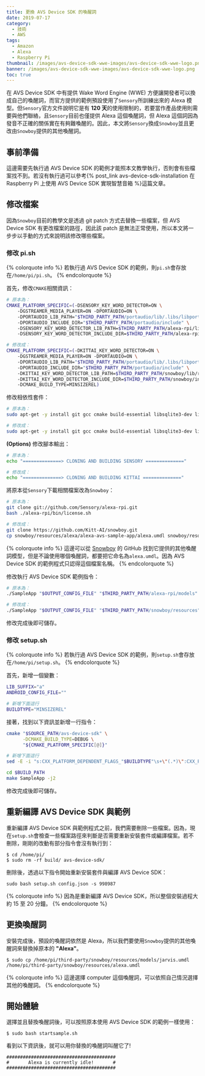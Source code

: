```yaml
---
title: 更換 AVS Device SDK 的喚醒詞
date: 2019-07-17
category:
  - 技術
  - AWS
tags:
  - Amazon
  - Alexa
  - Raspberry Pi
thumbnail: /images/avs-device-sdk-wwe-images/avs-device-sdk-wwe-logo.png
banner: /images/avs-device-sdk-wwe-images/avs-device-sdk-wwe-logo.png
toc: true
---
```

在 AVS Device SDK 中有提供 Wake Word Engine (WWE) 方便讓開發者可以換成自己的喚醒詞，而官方提供的範例預設使用了`Sensory`所訓練出來的 Alexa 模型。但`Sensory`官方文件說明它是有 **120 天**的使用限制的，若要當作產品使用則需要與他們聯絡，且`Sensory`目前也僅提供 Alexa 這個喚醒詞，但 Alexa 這個詞因為發音不正確的關係實在有夠難喚醒的。因此，本文將`Sensory`換成`Snowboy`並且更改由`Snowboy`提供的其他喚醒詞。

<!--more-->

## 事前準備
這邊需要先執行過 AVS Device SDK 的範例才能照本文教學執行，否則會有些檔案找不到。若沒有執行過可以參考{% post_link avs-device-sdk-installation 在 Raspberry Pi 上使用 AVS Device SDK 實現智慧音箱 %}這篇文章。

## 修改檔案
因為`Snowboy`目前的教學文是透過 git patch 方式去替換一些檔案，但 AVS Device SDK 有更改檔案的路徑，因此該 patch 是無法正常使用，所以本文將一步步以手動的方式來說明該修改哪些檔案。

### 修改 pi.sh
{% colorquote info %}
若執行過 AVS Device SDK 的範例，則`pi.sh`會存放在`/home/pi/pi.sh`。
{% endcolorquote %}

首先，修改`CMAKE`相關資訊：
```sh
# 原本為：
CMAKE_PLATFORM_SPECIFIC=(-DSENSORY_KEY_WORD_DETECTOR=ON \
    -DGSTREAMER_MEDIA_PLAYER=ON -DPORTAUDIO=ON \
    -DPORTAUDIO_LIB_PATH="$THIRD_PARTY_PATH/portaudio/lib/.libs/libportaudio.$LIB_SUFFIX" \
    -DPORTAUDIO_INCLUDE_DIR="$THIRD_PARTY_PATH/portaudio/include" \
    -DSENSORY_KEY_WORD_DETECTOR_LIB_PATH=$THIRD_PARTY_PATH/alexa-rpi/lib/libsnsr.a \
    -DSENSORY_KEY_WORD_DETECTOR_INCLUDE_DIR=$THIRD_PARTY_PATH/alexa-rpi/include)

# 修改成：
CMAKE_PLATFORM_SPECIFIC=(-DKITTAI_KEY_WORD_DETECTOR=ON \
    -DGSTREAMER_MEDIA_PLAYER=ON -DPORTAUDIO=ON \
    -DPORTAUDIO_LIB_PATH="$THIRD_PARTY_PATH/portaudio/lib/.libs/libportaudio.$LIB_SUFFIX" \
    -DPORTAUDIO_INCLUDE_DIR="$THIRD_PARTY_PATH/portaudio/include" \
    -DKITTAI_KEY_WORD_DETECTOR_LIB_PATH=$THIRD_PARTY_PATH/snowboy/lib/rpi/libsnowboy-detect.a \
    -DKITTAI_KEY_WORD_DETECTOR_INCLUDE_DIR=$THIRD_PARTY_PATH/snowboy/include \
    -DCMAKE_BUILD_TYPE=MINSIZEREL)
```

修改相依性套件：
```sh
# 原本為：
sudo apt-get -y install git gcc cmake build-essential libsqlite3-dev libcurl4-openssl-dev libssl1.0-dev libfaad-dev libsoup2.4-dev libgcrypt20-dev libgstreamer-plugins-bad1.0-dev gstreamer1.0-plugins-good libasound2-dev sox gedit vim python3-pip

# 修改成：
sudo apt-get -y install git gcc cmake build-essential libsqlite3-dev libcurl4-openssl-dev libssl1.0-dev libfaad-dev libsoup2.4-dev libgcrypt20-dev libgstreamer-plugins-bad1.0-dev gstreamer1.0-plugins-good libasound2-dev sox gedit vim python3-pip libatlas-base-dev
```


**(Options)** 修改腳本輸出：
```sh
# 原本為：
echo "==============> CLONING AND BUILDING SENSORY =============="

# 修改成：
echo "==============> CLONING AND BUILDING KITTAI =============="
```

將原本從`Sensory`下載相關檔案改為`Snowboy`：
```sh
# 原本為：
git clone git://github.com/Sensory/alexa-rpi.git
bash ./alexa-rpi/bin/license.sh

# 修改成：
git clone https://github.com/Kitt-AI/snowboy.git
cp snowboy/resources/alexa/alexa-avs-sample-app/alexa.umdl snowboy/resources/alexa.umdl
```

{% colorquote info %}
這邊可以從 [Snowboy](https://github.com/Kitt-AI/snowboy/tree/master/resources/models) 的 GitHub 找到它提供的其他喚醒詞模型，但是不論使用哪個喚醒詞，都要把它命名為`alexa.umdl`。因為 AVS Device SDK 的範例程式只認得這個檔案名稱。
{% endcolorquote %}

修改執行 AVS Device SDK 範例指令：
```sh
# 原本為：
./SampleApp "$OUTPUT_CONFIG_FILE" "$THIRD_PARTY_PATH/alexa-rpi/models" DEBUG9

# 修改成：
./SampleApp "$OUTPUT_CONFIG_FILE" "$THIRD_PARTY_PATH/snowboy/resources" DEBUG9
```

修改完成後即可儲存。

### 修改 setup.sh
{% colorquote info %}
若執行過 AVS Device SDK 的範例，則`setup.sh`會存放在`/home/pi/setup.sh`。
{% endcolorquote %}

首先，新增一個變數：
```sh
LIB_SUFFIX="a"
ANDROID_CONFIG_FILE=""

# 新增下面這行
BUILDTYPE="MINSIZEREL"
```

接著，找到以下資訊並新增一行指令：
```sh
cmake "$SOURCE_PATH/avs-device-sdk" \
      -DCMAKE_BUILD_TYPE=DEBUG \
      "${CMAKE_PLATFORM_SPECIFIC[@]}"

# 新增下面這行
sed -E -i "s:CXX_PLATFORM_DEPENDENT_FLAGS_"$BUILDTYPE"\s+\"(.*)\":CXX_PLATFORM_DEPENDENT_FLAGS_"$BUILDTYPE" \"\1 -D_GLIBCXX_USE_CXX11_ABI=0 -pg\":" ../avs-device-sdk/build/cmake/BuildOptions.cmake

cd $BUILD_PATH
make SampleApp -j2
```

修改完成後即可儲存。

## 重新編譯 AVS Device SDK 與範例
重新編譯 AVS Device SDK 與範例程式之前，我們需要刪除一些檔案。因為，現在`setup.sh`會檢查一些檔案路徑來判斷是否需要重新安裝套件或編譯檔案。若不刪除，剛剛的改動有部分指令會沒有執行到：
```shell
$ cd /home/pi/
$ sudo rm -rf build/ avs-device-sdk/
```

刪除後，透過以下指令開始重新安裝套件與編譯 AVS Device SDK：
```shell
sudo bash setup.sh config.json -s 998987
```

{% colorquote info %}
因為是重新編譯 AVS Device SDK，所以整個安裝過程大約 15 至 20 分鐘。
{% endcolorquote %}

## 更換喚醒詞
安裝完成後，預設的喚醒詞依然是 Alexa，所以我們要使用`Snowboy`提供的其他喚醒詞來替換掉原本的 **"Alexa"**。
```shell
$ sudo cp /home/pi/third-party/snowboy/resources/models/jarvis.umdl /home/pi/third-party/snowboy/resources/alexa.umdl
```

{% colorquote info %}
這邊選擇 computer 這個喚醒詞，可以依照自己情況選擇其他的喚醒詞。
{% endcolorquote %}

## 開始體驗
選擇並且替換喚醒詞後，可以按照原本使用 AVS Device SDK 的範例一樣使用：
```shell
$ sudo bash startsample.sh
```

看到以下資訊後，就可以用你替換的喚醒詞叫醒它了!
```shell
########################################
#       Alexa is currently idle!       #
########################################
```
